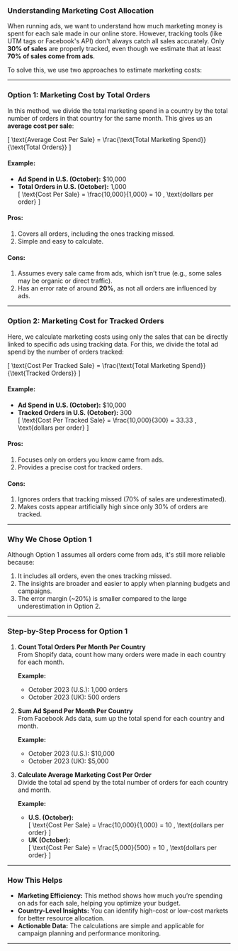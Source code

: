 ### **Understanding Marketing Cost Allocation**

When running ads, we want to understand how much marketing money is spent for each sale made in our online store. However, tracking tools (like UTM tags or Facebook's API) don't always catch all sales accurately. Only **30% of sales** are properly tracked, even though we estimate that at least **70% of sales come from ads**. 

To solve this, we use two approaches to estimate marketing costs:

---

### **Option 1: Marketing Cost by Total Orders**
In this method, we divide the total marketing spend in a country by the total number of orders in that country for the same month. This gives us an **average cost per sale**:

\[
\text{Average Cost Per Sale} = \frac{\text{Total Marketing Spend}}{\text{Total Orders}}
\]

#### **Example:**
- **Ad Spend in U.S. (October):** $10,000  
- **Total Orders in U.S. (October):** 1,000  
\[
\text{Cost Per Sale} = \frac{10,000}{1,000} = 10 \, \text{dollars per order}
\]

#### **Pros:**
1. Covers all orders, including the ones tracking missed.
2. Simple and easy to calculate.

#### **Cons:**
1. Assumes every sale came from ads, which isn’t true (e.g., some sales may be organic or direct traffic).
2. Has an error rate of around **20%**, as not all orders are influenced by ads.

---

### **Option 2: Marketing Cost for Tracked Orders**
Here, we calculate marketing costs using only the sales that can be directly linked to specific ads using tracking data. For this, we divide the total ad spend by the number of orders tracked:

\[
\text{Cost Per Tracked Sale} = \frac{\text{Total Marketing Spend}}{\text{Tracked Orders}}
\]

#### **Example:**
- **Ad Spend in U.S. (October):** $10,000  
- **Tracked Orders in U.S. (October):** 300  
\[
\text{Cost Per Tracked Sale} = \frac{10,000}{300} = 33.33 \, \text{dollars per order}
\]

#### **Pros:**
1. Focuses only on orders you know came from ads.
2. Provides a precise cost for tracked orders.

#### **Cons:**
1. Ignores orders that tracking missed (70% of sales are underestimated).
2. Makes costs appear artificially high since only 30% of orders are tracked.

---

### **Why We Chose Option 1**
Although Option 1 assumes all orders come from ads, it's still more reliable because:
1. It includes all orders, even the ones tracking missed.
2. The insights are broader and easier to apply when planning budgets and campaigns.
3. The error margin (~20%) is smaller compared to the large underestimation in Option 2.

---

### **Step-by-Step Process for Option 1**

1. **Count Total Orders Per Month Per Country**  
   From Shopify data, count how many orders were made in each country for each month.

   **Example:**  
   - October 2023 (U.S.): 1,000 orders  
   - October 2023 (UK): 500 orders  

2. **Sum Ad Spend Per Month Per Country**  
   From Facebook Ads data, sum up the total spend for each country and month.

   **Example:**  
   - October 2023 (U.S.): $10,000  
   - October 2023 (UK): $5,000  

3. **Calculate Average Marketing Cost Per Order**  
   Divide the total ad spend by the total number of orders for each country and month.

   **Example:**  
   - **U.S. (October):**  
     \[
     \text{Cost Per Sale} = \frac{10,000}{1,000} = 10 \, \text{dollars per order}
     \]
   - **UK (October):**  
     \[
     \text{Cost Per Sale} = \frac{5,000}{500} = 10 \, \text{dollars per order}
     \]

---

### **How This Helps**
- **Marketing Efficiency:** This method shows how much you’re spending on ads for each sale, helping you optimize your budget.
- **Country-Level Insights:** You can identify high-cost or low-cost markets for better resource allocation.
- **Actionable Data:** The calculations are simple and applicable for campaign planning and performance monitoring.

--- 
